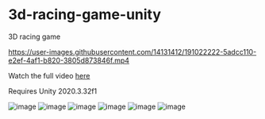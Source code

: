 # 3d-racing-game-unity

3D racing game 

https://user-images.githubusercontent.com/14131412/191022222-5adcc110-e2ef-4af1-b820-3805d873846f.mp4

Watch the full video [here](https://youtu.be/aEXCO2Oe-0w)

Requires Unity 2020.3.32f1

![image](https://user-images.githubusercontent.com/14131412/190980281-8de0613f-ea33-4e86-a416-3389c4ebd3fd.png)
![image](https://user-images.githubusercontent.com/14131412/190987945-2a64a75a-677e-4cd6-9d8a-9bf1830f5a92.png)
![image](https://user-images.githubusercontent.com/14131412/190987806-7b23ec27-a630-4e0e-9db4-9a85cbd5a68c.png)
![image](https://user-images.githubusercontent.com/14131412/190979613-a5d8d822-c733-4495-8849-f378391f76cf.png)
![image](https://user-images.githubusercontent.com/14131412/190987009-4d0a1463-3ef8-4370-b88c-9682dc01a3ea.png)
![image](https://user-images.githubusercontent.com/14131412/190987630-18ccc08e-bb21-46c4-b9a1-0949adf20b4b.png)

